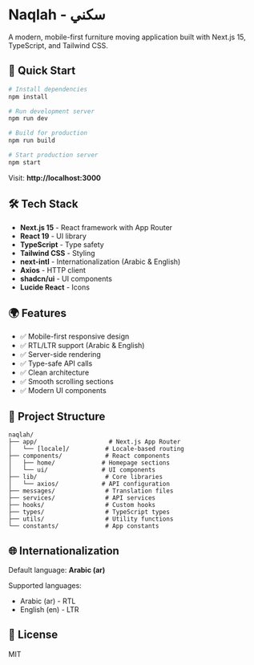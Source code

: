 # Naqlah - سكني

A modern, mobile-first furniture moving application built with Next.js 15, TypeScript, and Tailwind CSS.

## 🚀 Quick Start

```bash
# Install dependencies
npm install

# Run development server
npm run dev

# Build for production
npm run build

# Start production server
npm start
```

Visit: **http://localhost:3000**

## 🛠️ Tech Stack

- **Next.js 15** - React framework with App Router
- **React 19** - UI library
- **TypeScript** - Type safety
- **Tailwind CSS** - Styling
- **next-intl** - Internationalization (Arabic & English)
- **Axios** - HTTP client
- **shadcn/ui** - UI components
- **Lucide React** - Icons

## 🌍 Features

- ✅ Mobile-first responsive design
- ✅ RTL/LTR support (Arabic & English)
- ✅ Server-side rendering
- ✅ Type-safe API calls
- ✅ Clean architecture
- ✅ Smooth scrolling sections
- ✅ Modern UI components

## 📁 Project Structure

```
naqlah/
├── app/                    # Next.js App Router
│   └── [locale]/          # Locale-based routing
├── components/            # React components
│   ├── home/             # Homepage sections
│   └── ui/               # UI components
├── lib/                   # Core libraries
│   └── axios/            # API configuration
├── messages/              # Translation files
├── services/              # API services
├── hooks/                 # Custom hooks
├── types/                 # TypeScript types
├── utils/                 # Utility functions
└── constants/             # App constants
```

## 🌐 Internationalization

Default language: **Arabic (ar)**

Supported languages:

- Arabic (ar) - RTL
- English (en) - LTR

## 📝 License

MIT
